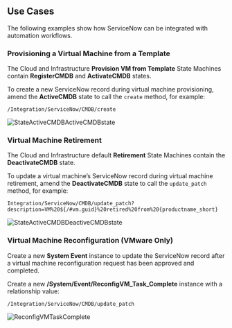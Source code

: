 ## Use Cases

The following examples show how ServiceNow can be integrated with
automation workflows.

### Provisioning a Virtual Machine from a Template

The Cloud and Infrastructure **Provision VM from Template** State
Machines contain **RegisterCMDB** and **ActivateCMDB** states.

To create a new ServiceNow record during virtual machine provisioning,
amend the **ActiveCMDB** state to call the `create` method, for example:

    /Integration/ServiceNow/CMDB/create

![StateActiveCMDBActiveCMDBstate](../images/6667.png)

### Virtual Machine Retirement

The Cloud and Infrastructure default **Retirement** State Machines
contain the **DeactivateCMDB** state.

To update a virtual machine’s ServiceNow record during virtual machine
retirement, amend the **DeactivateCMDB** state to call the
`update_patch` method, for example:

    Integration/ServiceNow/CMDB/update_patch?description=VM%20${/#vm.guid}%20retired%20from%20{productname_short}

![StateActiveCMDBDeactiveCMDBstate](../images/6668.png)

### Virtual Machine Reconfiguration (VMware Only)

Create a new **System Event** instance to update the ServiceNow record
after a virtual machine reconfiguration request has been approved and
completed.

Create a new **/System/Event/ReconfigVM\_Task\_Complete** instance with
a relationship value:

    /Integration/ServiceNow/CMDB/update_patch

![ReconfigVMTaskComplete](../images/6670.png)
